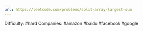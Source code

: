 ```yaml
---
url: https://leetcode.com/problems/split-array-largest-sum
---
```


Difficulty: #hard
Companies: #amazon #baidu #facebook #google